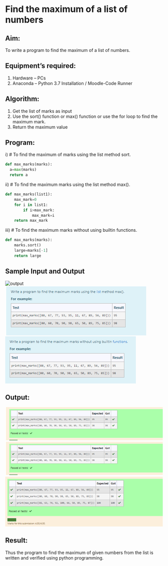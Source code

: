 # Find the maximum of a list of numbers
## Aim:
To write a program to find the maximum of a list of numbers.
## Equipment’s required:
1.	Hardware – PCs
2.	Anaconda – Python 3.7 Installation / Moodle-Code Runner
## Algorithm:
1.	Get the list of marks as input
2.	Use the sort() function or max() function or use the for loop to find the maximum mark.
3.	Return the maximum value
## Program:

i)	# To find the maximum of marks using the list method sort.
```Python
def max_marks(marks):
  a=max(marks)
  return a
```

ii)	# To find the maximum marks using the list method max().
```Python
def max_marks(list1):
    max_mark=0
    for i in list1:
        if i>max_mark:
            max_mark=i
    return max_mark        
```

iii) # To find the maximum marks without using builtin functions.
```Python
def max_marks(marks):
    marks.sort()
    large=marks[-1]
    return large
```
## Sample Input and Output
![output](./img/max_marks1.jpg) 
![output](./img1.png)
![output](./img2.png)

## Output:
![output](./output1.png)
![output](./output2.png)
![output](./output3.png)

## Result:
Thus the program to find the maximum of given numbers from the list is written and verified using python programming.